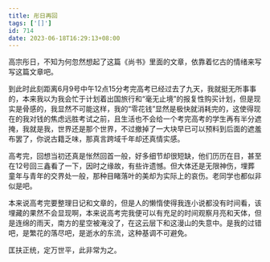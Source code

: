 ```yaml
---
title: 彤日再回
tags: ['[]']
id: 714
date: 2023-06-18T16:29:13+08:00
---
```



高宗彤日，不知为何忽然想起了这篇《尚书》里面的文章，依靠着忆古的情绪来写写这篇文章吧。

到此时此刻距离6月9号中午12点15分考完高考已经过去了九天，我就挺无所事事的，本来我以为我会忙于计划着出国旅行和“毫无止境”的报复性购买计划，但是现实是骨感的，我显然不可能这样，我的“零花钱”显然是极快就消耗完的，这使得现在的我对钱的焦虑远胜考试之前，且生活也不会给一个考完高考的学生再有半分遮掩，我就是我，世界还是那个世界，不过撤掉了一大块早已可以预料到后面的遮羞布罢了，你说古籍乏味，那真言跨域千年却还真情实感。

高考完，回想当初还真是怅然回首一般，好多细节却很短缺，他们历历在目，甚至在12号回三鑫看了一下，因时之缘故，有些许遗憾。但大体还是无限神伤，埋葬童年与青年的交界处一般，那种目睹落叶的美却为实际上的哀伤。老同学也都似非似是吧。

本来说高考完要整理日记和文章的，但是人的懒惰使得我连小说都没有时间看，该埋藏的果然不会显现啊，本来说高考完我便可以有充足的时间观察月亮和天体，但是连绵的雨天，南方的星空被淹没了，在这云层下和这漫山的失意中。是我的过错吧，是繁花的落尽吧，是逝水的东流，这种基调不可避免。

匡扶正统，定万世平，此非常为之。
